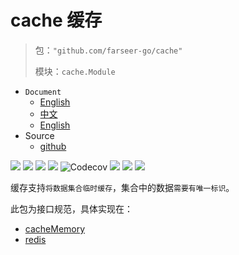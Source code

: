 # cache 缓存
> 包：`"github.com/farseer-go/cache"`
> 
> 模块：`cache.Module`

- `Document`
    - [English](https://farseer-go.gitee.io/en-us/)
    - [中文](https://farseer-go.gitee.io/)
    - [English](https://farseer-go.github.io/doc/en-us/)
- Source
    - [github](https://github.com/farseer-go/fs)

![](https://img.shields.io/github/stars/farseer-go?style=social)
![](https://img.shields.io/github/license/farseer-go/cache)
![](https://img.shields.io/github/go-mod/go-version/farseer-go/cache)
![](https://img.shields.io/github/v/release/farseer-go/cache)
![Codecov](https://img.shields.io/codecov/c/github/farseer-go/cache)
![](https://img.shields.io/github/languages/code-size/farseer-go/cache)
![](https://img.shields.io/github/directory-file-count/farseer-go/cache)
![](https://goreportcard.com/badge/github.com/farseer-go/cache)

缓存支持`将数据集合临时缓存`，集合中的数据`需要有唯一标识`。

此包为接口规范，具体实现在：

- [cacheMemory](https://github.com/farseer-go/cacheMemory)
- [redis](https://github.com/farseer-go/redis)